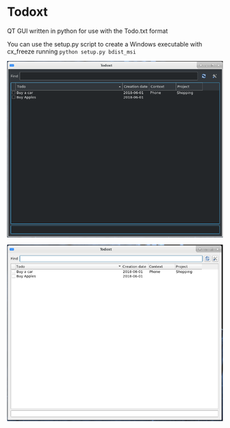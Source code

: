 # Todoxt
QT GUI written in python for use with the Todo.txt format

You can use the setup.py script to create a Windows executable with cx_freeze running 
`python setup.py bdist_msi`


![Todoxt on Linux with dark style](Misc/Linux_dark.png?raw=true "Todoxt on Linux") 

![Todoxt on Linux with white style](Misc/Linux_white.png?raw=true "Todoxt on Linux")
